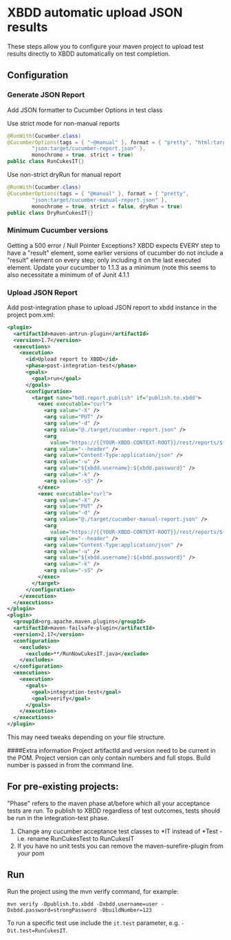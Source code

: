 XBDD automatic upload JSON results
==================================
These steps allow you to configure your maven project to upload test results directly to XBDD automatically on test completion.

Configuration
------------
### Generate JSON Report

Add JSON formatter to Cucumber Options in test class

Use strict mode for non-manual reports

```java
@RunWith(Cucumber.class)
@CucumberOptions(tags = { "~@manual" }, format = { "pretty", "html:target/cukes", "usage:target/usage.json",
		"json:target/cucumber-report.json" },
		monochrome = true, strict = true)
public class RunCukesIT{}
```

Use non-strict dryRun for manual report

```java
@RunWith(Cucumber.class)
@CucumberOptions(tags = { "@manual" }, format = { "pretty",
		"json:target/cucumber-manual-report.json" },
		monochrome = true, strict = false, dryRun = true)
public class DryRunCukesIT{}
```

### Minimum Cucumber versions
Getting a 500 error / Null Pointer Exceptions?
XBDD expects EVERY step to have a "result" element, some earlier versions of cucumber do not include a "result" element on
every step; only including it on the last executed element. Update your cucumber to 1.1.3 as a minimum (note this seems to also
necessitate a minimum of of Junit 4.1.1

### Upload JSON Report

Add post-integration phase to upload JSON report to xbdd instance in the project pom.xml:

```xml
<plugin>
  <artifactId>maven-antrun-plugin</artifactId>
  <version>1.7</version>
  <executions>
    <execution>
      <id>Upload report to XBDD</id>
      <phase>post-integration-test</phase>
      <goals>
        <goal>run</goal>
      </goals>
      <configuration>
        <target name="bdd.report.publish" if="publish.to.xbdd">
          <exec executable="curl">
            <arg value="-X" />
            <arg value="PUT" />
            <arg value="-d" />
            <arg value="@./target/cucumber-report.json" />
            <arg
              value="https://{{YOUR-XBDD-CONTEXT-ROOT}}/rest/reports/${project.artifactId}/${version.major}.${version.minor}.${version.servicepack}/${buildNumber}" />
            <arg value="--header" />
            <arg value="Content-Type:application/json" />
            <arg value="-u" />
            <arg value="${xbdd.username}:${xbdd.password}" />
            <arg value="-k" />
            <arg value="-sS" />
          </exec>
          <exec executable="curl">
            <arg value="-X" />
            <arg value="PUT" />
            <arg value="-d" />
            <arg value="@./target/cucumber-manual-report.json" />
            <arg
              value="https://{{YOUR-XBDD-CONTEXT-ROOT}}/rest/reports/${project.artifactId}/${version.major}.${version.minor}.${version.servicepack}/${buildNumber}" />
            <arg value="--header" />
            <arg value="Content-Type:application/json" />
            <arg value="-u" />
            <arg value="${xbdd.username}:${xbdd.password}" />
            <arg value="-k" />
            <arg value="-sS" />
          </exec>
        </target>
      </configuration>
    </execution>
  </executions>
</plugin>
<plugin>
  <groupId>org.apache.maven.plugins</groupId>
  <artifactId>maven-failsafe-plugin</artifactId>
  <version>2.17</version>
  <configuration>
    <excludes>
      <exclude>**/RunNowCukesIT.java</exclude>
    </excludes>
  </configuration>
  <executions>
    <execution>
      <goals>
        <goal>integration-test</goal>
        <goal>verify</goal>
      </goals>
    </execution>
  </executions>
</plugin>
```

This may need tweaks depending on your file structure.

####Extra information
Project artifactId and version need to be current in the POM.
Project version can only contain numbers and full stops.
Build number is passed in from the command line.


For pre-existing projects:
--------------------------
"Phase" refers to the maven phase at/before which all your acceptance tests are run. To publish to XBDD regardless of test outcomes, tests should be run in the integration-test phase.

1. Change any cucumber acceptance test classes to \*IT instead of \*Test - i.e. rename RunCukesTest to RunCukesIT
2. If you have no unit tests you can remove the maven-surefire-plugin from your pom

Run
-------------
Run the project using the mvn verify command, for example:

```
mvn verify -Dpublish.to.xbdd -Dxbdd.username=user -Dxbdd.password=strongPassword -DbuildNumber=123
```

To run a specific test use include the `it.test` parameter, e.g.  `-Dit.test=RunCukesIT`.
